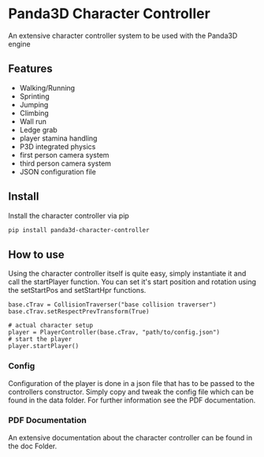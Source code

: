 # Panda3D Character Controller
An extensive character controller system to be used with the Panda3D engine

## Features
- Walking/Running
- Sprinting
- Jumping
- Climbing
- Wall run
- Ledge grab
- player stamina handling
- P3D integrated physics
- first person camera system
- third person camera system
- JSON configuration file


## Install
Install the character controller via pip

```bash
pip install panda3d-character-controller
```

## How to use
Using the character controller itself is quite easy, simply instantiate it and
call the startPlayer function. You can set it's start position and rotation
using the setStartPos and setStartHpr functions.

```python3
base.cTrav = CollisionTraverser("base collision traverser")
base.cTrav.setRespectPrevTransform(True)

# actual character setup
player = PlayerController(base.cTrav, "path/to/config.json")
# start the player
player.startPlayer()
```

### Config
Configuration of the player is done in a json file that has to be passed to the
controllers constructor.
Simply copy and tweak the config file which can be found in the data folder.
For further information see the PDF documentation.

### PDF Documentation
An extensive documentation about the character controller can be found in the
doc Folder.
